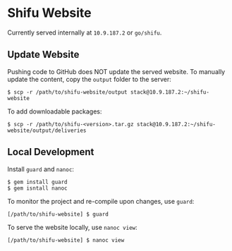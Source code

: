 Shifu Website
=============

Currently served internally at ``10.9.187.2`` or ``go/shifu``.

Update Website
--------------

Pushing code to GitHub does NOT update the served website. To manually update the content, copy the ``output`` folder to the server:

    $ scp -r /path/to/shifu-website/output stack@10.9.187.2:~/shifu-website

To add downloadable packages:

    $ scp -r /path/to/shifu-<version>.tar.gz stack@10.9.187.2:~/shifu-website/output/deliveries

Local Development
-----------------

Install ``guard`` and ``nanoc``:

    $ gem install guard
    $ gem isntall nanoc

To monitor the project and re-compile upon changes, use ``guard``:

    [/path/to/shifu-website] $ guard

To serve the website locally, use ``nanoc view``:

    [/path/to/shifu-website] $ nanoc view

